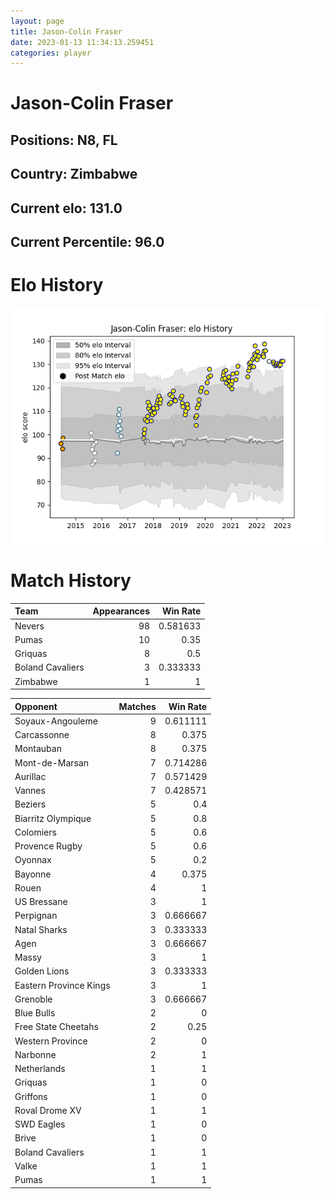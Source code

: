 ```yaml
---  
layout: page  
title: Jason-Colin Fraser  
date: 2023-01-13 11:34:13.259451  
categories: player  
---
```

# Jason-Colin Fraser

## Positions: N8, FL

## Country: Zimbabwe

## Current elo: 131.0

## Current Percentile: 96.0

# Elo History


![elo history](history_Jason-ColinFraser.png)
# Match History


| Team             |   Appearances |   Win Rate |
|:-----------------|--------------:|-----------:|
| Nevers           |            98 |   0.581633 |
| Pumas            |            10 |   0.35     |
| Griquas          |             8 |   0.5      |
| Boland Cavaliers |             3 |   0.333333 |
| Zimbabwe         |             1 |   1        |

| Opponent               |   Matches |   Win Rate |
|:-----------------------|----------:|-----------:|
| Soyaux-Angouleme       |         9 |   0.611111 |
| Carcassonne            |         8 |   0.375    |
| Montauban              |         8 |   0.375    |
| Mont-de-Marsan         |         7 |   0.714286 |
| Aurillac               |         7 |   0.571429 |
| Vannes                 |         7 |   0.428571 |
| Beziers                |         5 |   0.4      |
| Biarritz Olympique     |         5 |   0.8      |
| Colomiers              |         5 |   0.6      |
| Provence Rugby         |         5 |   0.6      |
| Oyonnax                |         5 |   0.2      |
| Bayonne                |         4 |   0.375    |
| Rouen                  |         4 |   1        |
| US Bressane            |         3 |   1        |
| Perpignan              |         3 |   0.666667 |
| Natal Sharks           |         3 |   0.333333 |
| Agen                   |         3 |   0.666667 |
| Massy                  |         3 |   1        |
| Golden Lions           |         3 |   0.333333 |
| Eastern Province Kings |         3 |   1        |
| Grenoble               |         3 |   0.666667 |
| Blue Bulls             |         2 |   0        |
| Free State Cheetahs    |         2 |   0.25     |
| Western Province       |         2 |   0        |
| Narbonne               |         2 |   1        |
| Netherlands            |         1 |   1        |
| Griquas                |         1 |   0        |
| Griffons               |         1 |   0        |
| Roval Drome XV         |         1 |   1        |
| SWD Eagles             |         1 |   0        |
| Brive                  |         1 |   0        |
| Boland Cavaliers       |         1 |   1        |
| Valke                  |         1 |   1        |
| Pumas                  |         1 |   1        |
